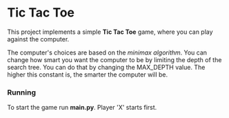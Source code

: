 # Tic Tac Toe

This project implements a simple **Tic Tac Toe** game, where you can play against the computer.

The computer's choices are based on the *minimax algorithm*. You can change how smart you want the computer to be by limiting the depth of the search tree. You can do that by changing the MAX_DEPTH value. The higher this constant is, the smarter the computer will be.

### Running

To start the game run **main.py**. Player 'X' starts first.